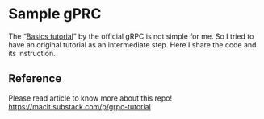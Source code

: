 # Sample gPRC

The “[Basics tutorial](https://grpc.io/docs/languages/go/basics/)” by the official gRPC is not simple for me. So I tried to have an original tutorial as an intermediate step. Here I share the code and its instruction.

## Reference

Please read article to know more about this repo!  
https://maclt.substack.com/p/grpc-tutorial
